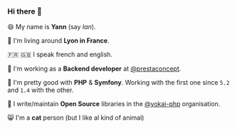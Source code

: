 ### Hi there :wave:

:smile: My name is **Yann** (say _Ian_).

:round_pushpin: I'm living around **Lyon in France**.

:fr: :gb: I speak french and english. 

:office: I'm working as a **Backend developer** at [@prestaconcept](https://github.com/prestaconcept).

:stars: I'm pretty good with **PHP** & **Symfony**. Working with the first one since `5.2` and `1.4` with the other.

:japanese_goblin: I write/maintain **Open Source** libraries in the [@yokai-php](https://github.com/yokai-php) organisation.

:smile_cat: I'm a **cat** person (but I like al kind of animal)
